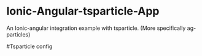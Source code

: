 # Ionic-Angular-tsparticle-App
An Ionic-angular integration example with tsparticle. (More specifically ag-particles)

#Tsparticle config

